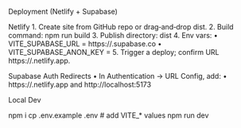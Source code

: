 Deployment (Netlify + Supabase)

Netlify
	1.	Create site from GitHub repo or drag‑and‑drop dist.
	2.	Build command: npm run build
	3.	Publish directory: dist
	4.	Env vars:
	•	VITE_SUPABASE_URL = https://<your>.supabase.co
	•	VITE_SUPABASE_ANON_KEY = <anon key>
	5.	Trigger a deploy; confirm URL https://<site>.netlify.app.

Supabase Auth Redirects
	•	In Authentication → URL Config, add:
	•	https://<site>.netlify.app and http://localhost:5173

Local Dev

npm i
cp .env.example .env   # add VITE_* values
npm run dev
